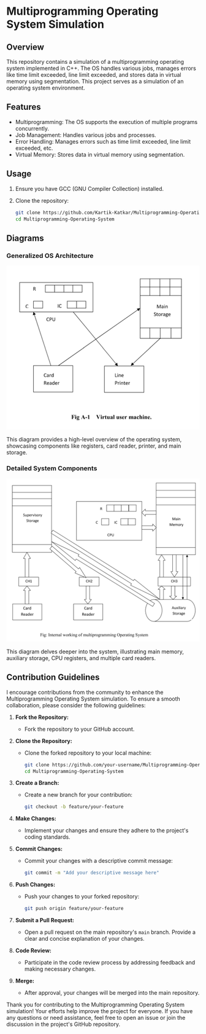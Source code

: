 # Multiprogramming Operating System Simulation

## Overview

This repository contains a simulation of a multiprogramming operating system implemented in C++. The OS handles various jobs, manages errors like time limit exceeded, line limit exceeded, and stores data in virtual memory using segmentation. This project serves as a simulation of an operating system environment.

## Features

- Multiprogramming: The OS supports the execution of multiple programs concurrently.
- Job Management: Handles various jobs and processes.
- Error Handling: Manages errors such as time limit exceeded, line limit exceeded, etc.
- Virtual Memory: Stores data in virtual memory using segmentation.

## Usage

1. Ensure you have GCC (GNU Compiler Collection) installed.
2. Clone the repository:

    ```bash
    git clone https://github.com/Kartik-Katkar/Multiprogramming-Operating-System.git
    cd Multiprogramming-Operating-System
    ```

## Diagrams

### Generalized OS Architecture

![Generalized OS Architecture](/Images/generalized_os_architecture.png)

This diagram provides a high-level overview of the operating system, showcasing components like registers, card reader, printer, and main storage.

### Detailed System Components

![Detailed System Components](/Images/detailed_system_components.png)

This diagram delves deeper into the system, illustrating main memory, auxiliary storage, CPU registers, and multiple card readers.

## Contribution Guidelines

I encourage contributions from the community to enhance the Multiprogramming Operating System simulation. To ensure a smooth collaboration, please consider the following guidelines:

1. **Fork the Repository:**
   - Fork the repository to your GitHub account.

2. **Clone the Repository:**
   - Clone the forked repository to your local machine:

     ```bash
     git clone https://github.com/your-username/Multiprogramming-Operating-System.git
     cd Multiprogramming-Operating-System
     ```

3. **Create a Branch:**
   - Create a new branch for your contribution:

     ```bash
     git checkout -b feature/your-feature
     ```

4. **Make Changes:**
   - Implement your changes and ensure they adhere to the project's coding standards.

5. **Commit Changes:**
   - Commit your changes with a descriptive commit message:

     ```bash
     git commit -m "Add your descriptive message here"
     ```

6. **Push Changes:**
   - Push your changes to your forked repository:

     ```bash
     git push origin feature/your-feature
     ```

7. **Submit a Pull Request:**
   - Open a pull request on the main repository's `main` branch. Provide a clear and concise explanation of your changes.

8. **Code Review:**
   - Participate in the code review process by addressing feedback and making necessary changes.

9. **Merge:**
   - After approval, your changes will be merged into the main repository.

Thank you for contributing to the Multiprogramming Operating System simulation! Your efforts help improve the project for everyone. If you have any questions or need assistance, feel free to open an issue or join the discussion in the project's GitHub repository.
